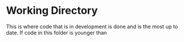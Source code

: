 # Working Directory

This is where code that is in development is done and is the most up to date. If code in this folder is younger than 
